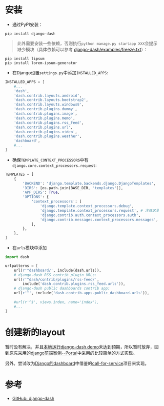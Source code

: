 # 安装

* 通过PyPI安装：

```
pip install django-dash
```

> 此外需要安装一些依赖，否则执行`python manage.py startapp XXX`会提示缺少模块（具体依赖可以参考 [django-dash/examples/freeze.txt](https://github.com/barseghyanartur/django-dash/blob/stable/examples/freeze.txt)）：

```
pip install lipsum
pip install lorem-ipsum-generator
```

* 在Django设置`settings.py`中添加`INSTALLED_APPS`:

```python
INSTALLED_APPS = [
    #...
    'dash',
    'dash.contrib.layouts.android',
    'dash.contrib.layouts.bootstrap2',
    'dash.contrib.layouts.windows8',
    'dash.contrib.plugins.dummy',
    'dash.contrib.plugins.image',
    'dash.contrib.plugins.memo',
    'dash.contrib.plugins.rss_feed',
    'dash.contrib.plugins.url',
    'dash.contrib.plugins.video',
    'dash.contrib.plugins.weather',
    'dashboard',
    #...
]
```

* 确保`TEMPLATE_CONTEXT_PROCESSORS`中有`django.core.context_processors.request`:

```python
TEMPLATES = [
    {
        'BACKEND': 'django.template.backends.django.DjangoTemplates',
        'DIRS': [os.path.join(BASE_DIR, 'templates')],
        'APP_DIRS': True,
        'OPTIONS': {
            'context_processors': [
                'django.template.context_processors.debug',
                'django.template.context_processors.request', # 注意这里
                'django.contrib.auth.context_processors.auth',
                'django.contrib.messages.context_processors.messages',
            ],
        },
    },
]
```

* 在`urls`模块中添加

```python
import dash

urlpatterns = [
    url(r'^dashboard/', include(dash.urls)),
    # django-dash RSS contrib plugin URLs:
    url(r'^dash/contrib/plugins/rss-feed/',
        include('dash.contrib.plugins.rss_feed.urls')),
    # django-dash public dashboards contrib app:
    url(r'^', include('dash.contrib.apps.public_dashboard.urls')),
    
    #url(r'^$', views.index, name='index'),
    #...
]
```

# 创建新的layout

暂时没有解决，并且[本地运行django-dash demo](run_django-dash_demo_locally)未达到预期，所以暂时放弃，回到原先采用的[django前端案例--Portal](../startup/django_frontend_portal_example)中采用的比较简单的方式实现。

另外，尝试改为[Django的dashboard](../django_dashboard/README)中借鉴的[call-for-service](https://github.com/RTIInternational/call-for-service)项目来实现。

# 参考

* [GitHub: django-dash](https://github.com/barseghyanartur/django-dash)